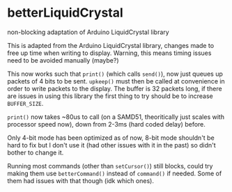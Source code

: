 # betterLiquidCrystal
non-blocking adaptation of Arduino LiquidCrystal library

This is adapted from the Arduino LiquidCrystal library, changes made to free up time when writing to display.  Warning, this means timing issues need to be avoided manually (maybe?)

This now works such that `print()` (which calls `send()`), now just queues up packets of 4 bits to be sent.  `upkeep()` must then be called at convenience in order to write packets to the display.  The buffer is 32 packets long, if there are issues in using this library the first thing to try should be to increase `BUFFER_SIZE`.

`print()` now takes ~80us to call (on a SAMD51, theoritically just scales with processor speed now), down from 2-3ms (hard coded delay) before.

Only 4-bit mode has been optimized as of now, 8-bit mode shouldn't be hard to fix but I don't use it (had other issues with it in the past) so didn't bother to change it.

Running most commands (other than `setCursor()`) still blocks, could try making them use `betterCommand()` instead of `command()` if needed.  Some of them had issues with that though (idk which ones).
